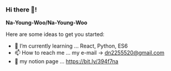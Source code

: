 ### Hi there 👋!

**Na-Young-Woo/Na-Young-Woo**

Here are some ideas to get you started:

<!-- - 🔭 I’m currently working on ... is a ✨ _special_ ✨ repository because its `README.md` (this file) appears on your GitHub profile. -->
- 🌱 I’m currently learning ... React, Python, ES6
- 📫 How to reach me ... my e-mail → dn2255520@gmail.com
- 📝 my notion page ... https://bit.ly/394f7na
<!-- - 👯 I’m looking to collaborate on ...
- 🤔 I’m looking for help with ...
- 💬 Ask me about ... 

- 😄 Pronouns: ...
- ⚡ Fun fact: ...-->

<!-->
